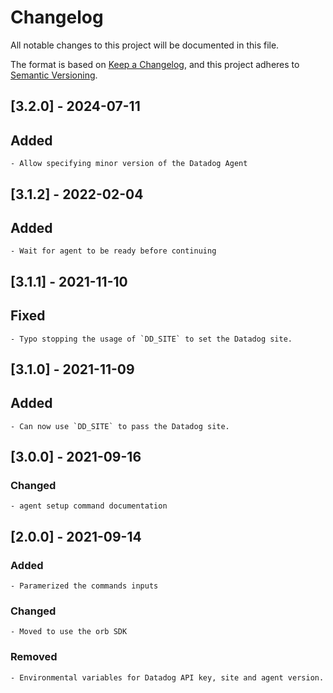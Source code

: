 # Changelog
All notable changes to this project will be documented in this file.

The format is based on [Keep a Changelog](https://keepachangelog.com/en/1.0.0/),
and this project adheres to [Semantic Versioning](https://semver.org/spec/v2.0.0.html).

## [3.2.0] - 2024-07-11
## Added
    - Allow specifying minor version of the Datadog Agent

## [3.1.2] - 2022-02-04
## Added
    - Wait for agent to be ready before continuing

## [3.1.1] - 2021-11-10
## Fixed
    - Typo stopping the usage of `DD_SITE` to set the Datadog site.

## [3.1.0] - 2021-11-09
## Added
    - Can now use `DD_SITE` to pass the Datadog site.

## [3.0.0] - 2021-09-16
### Changed
    - agent setup command documentation

## [2.0.0] - 2021-09-14
### Added
    - Paramerized the commands inputs
### Changed
    - Moved to use the orb SDK
### Removed
    - Environmental variables for Datadog API key, site and agent version.
